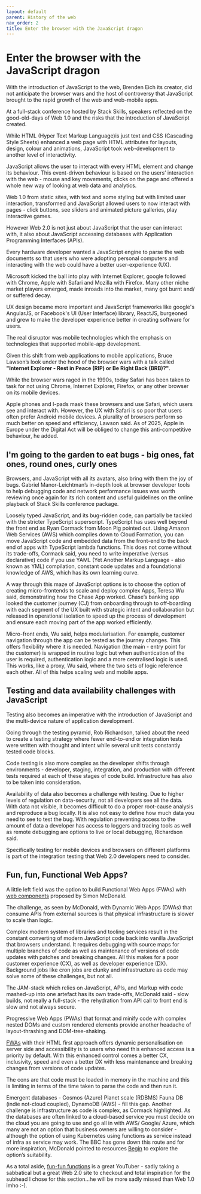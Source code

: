 ```yaml
---
layout: default
parent: History of the web
nav_order: 2
title: Enter the browser with the JavaScript dragon
---
```


# Enter the browser with the JavaScript dragon

With the introduction of JavaScript to the web, Brenden Eich its creator, did not anticipate the browser wars and the host of controversy that JavaScript brought to the rapid growth of the web and web-mobile apps.  

At a full-stack conference hosted by Stack Skills, speakers reflected on the good-old-days of Web 1.0 and the risks that the introduction of JavaScript created.

While HTML (Hyper Text Markup Language)is just text and CSS (Cascading Style Sheets) enhanced a web page with HTML attributes for layouts, design, colour and animations, JavaScript took web-development to another level of interactivity.

JavaScript allows the user to interact with every HTML element and change its behaviour. This event-driven behaviour is based on the users’ interaction with the web - mouse and key movements, clicks on the page and offered a whole new way of looking at web data and analytics.

Web 1.0 from static sites, with text and some styling but with limited user interaction, transformed and JavaScript allowed users to now interact with pages - click buttons, see sliders and animated picture galleries, play interactive games.

However Web 2.0 is not just about JavaScript that the user can interact with, it also about JavaScript accessing databases with Application Programming Interfaces (APIs).

Every hardware developer wanted a JavaScript engine to parse the web documents so that users who were adopting personal computers and interacting with the web could have a better user-experience (UX).

Microsoft kicked the ball into play with Internet Explorer, google followed with Chrome, Apple with Safari and Mozilla with Firefox. Many other niche market players emerged, made inroads into the market, many got burnt and/ or suffered decay.

UX design became more important and JavaScript frameworks like google's AngularJS, or Facebook's UI (User Interface) library, ReactJS,  burgeoned and grew to make the developer experience better in creating software for users.

The real disruptor was mobile technologies which the emphasis on technologies that supported mobile-app development. 

Given this shift from web applications to mobile applications, Bruce Lawson’s look under the hood of the browser wars with a talk called __"Internet Explorer - Rest in Peace (RIP) or Be Right Back (BRB)?"__.  

While the browser wars raged in the 1990s, today Safari has been taken to task for not using Chrome, Internet Explorer, Firefox, or any other browser on its mobile devices.

Apple phones and I-pads mask these browsers and use Safari, which users see and interact with. However, the UX with Safari is so poor that users often prefer Android mobile devices. A plurality of browsers perform so much better on speed and efficiency, Lawson said. As of 2025, Apple in Europe under the Digital Act will be obliged to change this anti-competitive behaviour, he added.

## I'm going to the garden to eat bugs - big ones, fat ones, round ones, curly ones

Browsers, and JavaScript with all its avatars, also bring with them the joy of bugs. Gabriel Manor-Leichtman’s in-depth look at browser developer tools to help debugging code and network performance issues was worth reviewing once again for its rich content and useful guidelines on the online playback of Stack Skills conference package.

Loosely typed JavaScript, and its bug-ridden code, can partially be tackled with the stricter TypeScript superscript. TypeScript has uses well beyond the front end as Ryan Cormack from Moon Pig pointed out. Using Amazon Web Services (AWS) which compiles down to Cloud Formation, you can move JavaScript code and embedded data from the front-end to the back end of apps with TypeScript lambda functions. This does not come without its trade-offs, Cormack said, you need to write imperative (versus declarative) code if you use YAML (Yet Another Markup Language - also known as YML) compilation, constant code updates and a foundational knowledge of AWS, which has its own learning curve.

A way through this maze of JavaScript options is to choose the option of creating micro-frontends to scale and deploy complex Apps, Teresa Wu said, demonstrating how the Chase App worked. Chase’s banking app looked the customer journey (CJ) from onboarding through to off-boarding with each segment of the UX built with strategic intent and collaboration but released in operational isolation to speed up the process of development and ensure each moving part of the app worked efficiently.  

Micro-front ends, Wu said, helps modularisation. For example, customer navigation through the app can be tested as the journey changes. This offers flexibility where it is needed. Navigation (the main - entry point for the customer) is wrapped in routine logic but when authentication of the user is required, authentication logic and a more centralised logic is used. This works, like a proxy, Wu said, where the two sets of logic reference each other. All of this helps scaling web and mobile apps.

## Testing and data availability challenges with JavaScript

Testing also becomes an imperative with the introduction of JavaScript and the multi-device nature of application development.  

Going through the testing pyramid, Rob Richardson, talked about the need to create a testing strategy where fewer end-to-end or integration tests were written with thought and intent while several unit tests constantly tested code blocks.  

Code testing is also more complex as the developer shifts through environments - developer, staging, integration, and production with different tests required at each of these stages of code build. Infrastructure has also to be taken into consideration. 

Availability of data also becomes a challenge with testing. Due to higher levels of regulation on data-security, not all developers see all the data. With data not visible, it becomes difficult to do a proper root-cause analysis and reproduce a bug locally. It is also not easy to define how much data you need to see to test the bug. With regulation preventing access to the amount of data a developer has access to loggers and tracing tools as well as remote debugging are options to live or local debugging, Richardson said.

Specifically testing for mobile devices and browsers on different platforms is part of the integration testing that Web 2.0 developers need to consider.

## Fun, fun, Functional Web Apps?

A little left field was the option to build Functional Web Apps (FWAs) with [web components](https://developer.mozilla.org/en-US/docs/Web/Web_Components) proposed by Simon McDonald.

The challenge, as seen by McDonald, with Dynamic Web Apps (DWAs) that consume APIs from external sources is that physical infrastructure is slower to scale than logic.  

Complex modern system of libraries and tooling services result in the constant converting of modern JavaScript code back into vanilla JavaScript that browsers understand. It requires debugging with source maps for multiple branches of code as well as maintenance of versions of code updates with patches and breaking changes. All this makes for a poor customer experience (CX), as well as developer experience (DX). Background jobs like cron jobs are clunky and infrastructure as code may solve some of these challenges, but not all.

The JAM-stack which relies on JavaScript, APIs, and Markup with code mashed-up into one artefact has its own trade-offs, McDonald said - slow builds, not really a full-stack - the rehydration from API call to front end is slow and not always secure. 

Progressive Web Apps (PWAs) that format and minify code with complex nested DOMs and custom rendered elements provide another headache of layout-thrashing and DOM-tree-shaking.  

[FWAs](https://fwa.dev/) with their HTML first approach offers dynamic personalisation on server side and accessibility is to users who need this enhanced access is a priority by default. With this enhanced control comes a better CX, inclusivity, speed and even a better DX with less maintenance and breaking changes from versions of code updates.

The cons are that code must be loaded in memory in the machine and this is limiting in terms of the time taken to parse the code and then run it.

Emergent databases - Cosmos (Azure) Planet scale (RDBMS) Fauna DB (indie not-cloud coupled), DynamoDB (AWS) - fill this gap. Another challenge is infrastructure as code is complex, as Cormack highlighted. As the databases are often linked to a cloud-based service you must decide on the cloud you are going to use and go all in with AWS/ Google/ Azure, which many are not an option that business owners are willing to consider - although the option of using Kubernetes using functions as service instead of infra as service may work. The BBC has gone down this route and for more inspiration, McDonald pointed to resources [Begin](https://begin.com/) to explore the option’s suitability.

As a total aside, [fun-fun functions](https://www.youtube.com/channel/UCO1cgjhGzsSYb1rsB4bFe4Q) is a great YouTuber - sadly taking a sabbatical but a great Web 2.0 site to checkout and total inspiration for the subhead I chose for this section...he will be more sadly missed than Web 1.0 imho :-).
